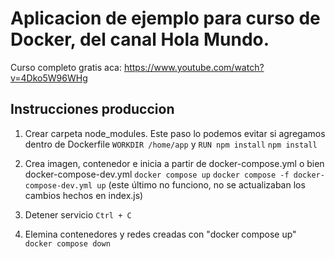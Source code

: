 # Aplicacion de ejemplo para curso de Docker, del canal Hola Mundo.

Curso completo gratis aca: https://www.youtube.com/watch?v=4Dko5W96WHg



## Instrucciones produccion

1. Crear carpeta node_modules. Este paso lo podemos evitar si agregamos dentro de Dockerfile `WORKDIR /home/app` y `RUN npm install`
    `npm install` 

2. Crea imagen, contenedor e inicia a partir de docker-compose.yml o bien docker-compose-dev.yml
    `docker compose up`
    `docker compose -f docker-compose-dev.yml up` (este último no funciono, no se actualizaban los cambios hechos en index.js)

3. Detener servicio 
    `Ctrl + C`

4. Elemina contenedores y redes creadas con "docker compose up"
    `docker compose down`

